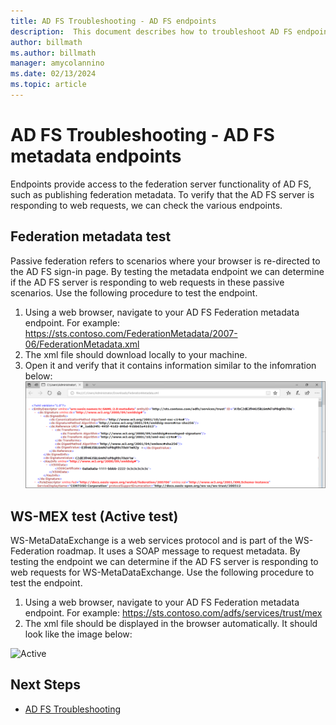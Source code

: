 ```yaml
---
title: AD FS Troubleshooting - AD FS endpoints
description:  This document describes how to troubleshoot AD FS endpoints
author: billmath
ms.author: billmath
manager: amycolannino
ms.date: 02/13/2024
ms.topic: article
---
```


# AD FS Troubleshooting - AD FS metadata endpoints
Endpoints provide access to the federation server functionality of AD FS, such as publishing federation metadata.  To verify that the AD FS server is responding to web requests, we can check the various endpoints.


## Federation metadata test
Passive federation refers to scenarios where your browser is re-directed to the AD FS sign-in page.  By testing the metadata endpoint we can determine if the AD FS server is responding to web requests in these passive scenarios.  Use the following procedure to test the endpoint.

1.  Using a web browser, navigate to your AD FS Federation metadata endpoint.  For example:  https://sts.contoso.com/FederationMetadata/2007-06/FederationMetadata.xml
2. The xml file should download locally to your machine.
3. Open it and verify that it contains information similar to the infomration below:
![Passive](media/ad-fs-tshoot-endpoints/meta2.png)

## WS-MEX test (Active test)
WS-MetaDataExchange is a web services protocol and is part of the WS-Federation roadmap.  It uses a SOAP message to request metadata.  By testing the endpoint we can determine if the AD FS server is responding to web requests for WS-MetaDataExchange.  Use the following procedure to test the endpoint.
1.  Using a web browser, navigate to your AD FS Federation metadata endpoint.  For example:  https://sts.contoso.com/adfs/services/trust/mex
2. The xml file should be displayed in the browser automatically.  It should look like the image below:

![Active](media/ad-fs-tshoot-endpoints/meta3.png)


## Next Steps

- [AD FS Troubleshooting](ad-fs-tshoot-overview.md)
